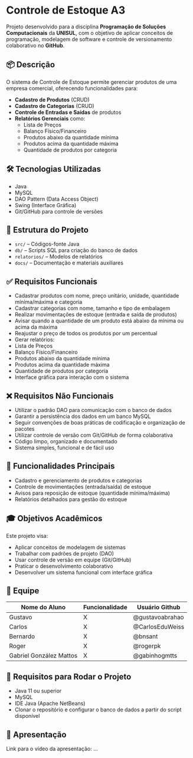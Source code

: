 # Controle de Estoque A3

Projeto desenvolvido para a disciplina **Programação de Soluções Computacionais** da **UNISUL**, com o objetivo de aplicar conceitos de programação, modelagem de software e controle de versionamento colaborativo no **GitHub**.

## 📦 Descrição

O sistema de Controle de Estoque permite gerenciar produtos de uma empresa comercial, oferecendo funcionalidades para:

- **Cadastro de Produtos** (CRUD)
- **Cadastro de Categorias** (CRUD)
- **Controle de Entradas e Saídas** de produtos
- **Relatórios Gerenciais** como:
    - Lista de Preços
    - Balanço Físico/Financeiro
    - Produtos abaixo da quantidade mínima
    - Produtos acima da quantidade máxima
    - Quantidade de produtos por categoria

## 🛠️ Tecnologias Utilizadas

- Java
- MySQL
- DAO Pattern (Data Access Object)
- Swing (Interface Gráfica)
- Git/GitHub para controle de versões

## 📁 Estrutura do Projeto

- `src/` – Códigos-fonte Java
- `db/` – Scripts SQL para criação do banco de dados
- `relatorios/` – Modelos de relatórios
- `docs/` – Documentação e materiais auxiliares

## ✅ Requisitos Funcionais

- Cadastrar produtos com nome, preço unitário, unidade, quantidade mínima/máxima e categoria
- Cadastrar categorias com nome, tamanho e tipo de embalagem
- Realizar movimentações de estoque (entrada e saída de produtos)
- Avisar quando a quantidade de um produto está abaixo da mínima ou acima da máxima
- Reajustar o preço de todos os produtos por um percentual
- Gerar relatórios:
- Lista de Preços
- Balanço Físico/Financeiro
- Produtos abaixo da quantidade mínima
- Produtos acima da quantidade máxima
- Quantidade de produtos por categoria
- Interface gráfica para interação com o sistema

## ❌ Requisitos Não Funcionais

- Utilizar o padrão DAO para comunicação com o banco de dados
- Garantir a persistência dos dados em um banco MySQL
- Seguir convenções de boas práticas de codificação e organização de pacotes
- Utilizar controle de versão com Git/GitHub de forma colaborativa
- Código limpo, organizado e documentado
- Sistema simples, funcional e de fácil uso

## 🎯 Funcionalidades Principais

- Cadastro e gerenciamento de produtos e categorias
- Controle de movimentações (entrada/saída) de estoque
- Avisos para reposição de estoque (quantidade mínima/máxima)
- Relatórios detalhados para gestão do estoque

## 🎓 Objetivos Acadêmicos

Este projeto visa:

- Aplicar conceitos de modelagem de sistemas
- Trabalhar com padrões de projeto (DAO)
- Usar controle de versão em equipe (Git/GitHub)
- Praticar o desenvolvimento colaborativo
- Desenvolver um sistema funcional com interface gráfica

## 👥 Equipe

| Nome do Aluno           | Funcionalidade | Usuário Github  |
|-------------------------|----------------|-----------------|
| Gustavo                 | X              | @gustavoabrahao |
| Carlos                  | X              | @CarlosEduWeiss |
| Bernardo                | X              | @bnsant         |
| Roger                   | X              | @rogerpk        |
| Gabriel González Mattos | X              | @gabinhogmtts   |

## 📌 Requisitos para Rodar o Projeto

- Java 11 ou superior
- MySQL
- IDE Java (Apache NetBeans)
- Clonar o repositório e configurar o banco de dados a partir do script disponível


## 🎥 Apresentação

Link para o vídeo da apresentação: ...
